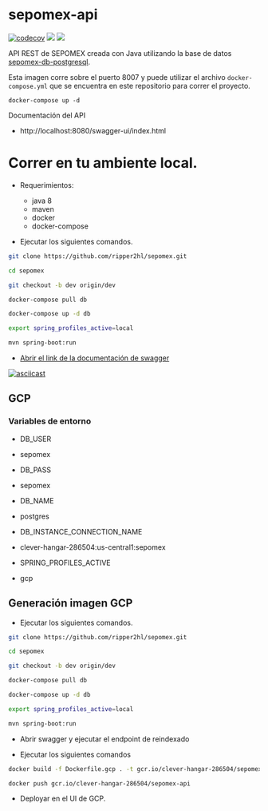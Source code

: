 # sepomex-api

[![codecov](https://codecov.io/gh/ripper2hl/sepomex/branch/master/graph/badge.svg?token=JPL2I5IUI0)](https://codecov.io/gh/ripper2hl/sepomex)
[![](https://img.shields.io/docker/stars/jesusperales/sepomex-api.svg)](https://hub.docker.com/r/jesusperales/sepomex-api/ 'Docker hub')
[![](https://img.shields.io/docker/pulls/jesusperales/sepomex-api.svg)](https://hub.docker.com/r/jesusperales/sepomex-api/ 'Docker hub')

API REST de SEPOMEX creada con Java 
utilizando la base de datos [sepomex-db-postgresql](https://github.com/ripper2hl/sepomex-db-postgresql).

Esta imagen corre sobre el puerto 8007 y puede utilizar
el archivo `docker-compose.yml` que se encuentra en este
repositorio para correr el proyecto.

`docker-compose up -d`

Documentación del API

* http://localhost:8080/swagger-ui/index.html

# Correr en tu ambiente local.

 * Requerimientos: 
    * java 8
    * maven
    * docker
    * docker-compose
    
 * Ejecutar los siguientes comandos.
```bash
git clone https://github.com/ripper2hl/sepomex.git

cd sepomex 

git checkout -b dev origin/dev

docker-compose pull db

docker-compose up -d db

export spring_profiles_active=local

mvn spring-boot:run
```

* [Abrir el link de la documentación de swagger](http://localhost:8080/swagger-ui/index.html#)



[![asciicast](https://asciinema.org/a/d8uBsGBw3S2kET07cDf68i8qG.svg)](https://asciinema.org/a/d8uBsGBw3S2kET07cDf68i8qG)

## GCP

### Variables de entorno

* DB_USER
* sepomex

* DB_PASS
* sepomex

* DB_NAME
* postgres

* DB_INSTANCE_CONNECTION_NAME
* clever-hangar-286504:us-central1:sepomex

* SPRING_PROFILES_ACTIVE
* gcp

## Generación imagen GCP

* Ejecutar los siguientes comandos.

```bash
git clone https://github.com/ripper2hl/sepomex.git

cd sepomex 

git checkout -b dev origin/dev

docker-compose pull db

docker-compose up -d db

export spring_profiles_active=local

mvn spring-boot:run
```

* Abrir swagger y ejecutar el endpoint de reindexado

* Ejecutar los siguientes comandos

```bash
docker build -f Dockerfile.gcp . -t gcr.io/clever-hangar-286504/sepomex-api

docker push gcr.io/clever-hangar-286504/sepomex-api
```

* Deployar en el UI de GCP.
